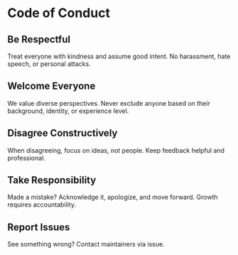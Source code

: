 # Code of Conduct

## Be Respectful

Treat everyone with kindness and assume good intent. No harassment, hate speech, or personal attacks.

## Welcome Everyone

We value diverse perspectives. Never exclude anyone based on their background, identity, or experience level.

## Disagree Constructively

When disagreeing, focus on ideas, not people. Keep feedback helpful and professional.

## Take Responsibility

Made a mistake? Acknowledge it, apologize, and move forward. Growth requires accountability.

## Report Issues

See something wrong? Contact maintainers via issue.
